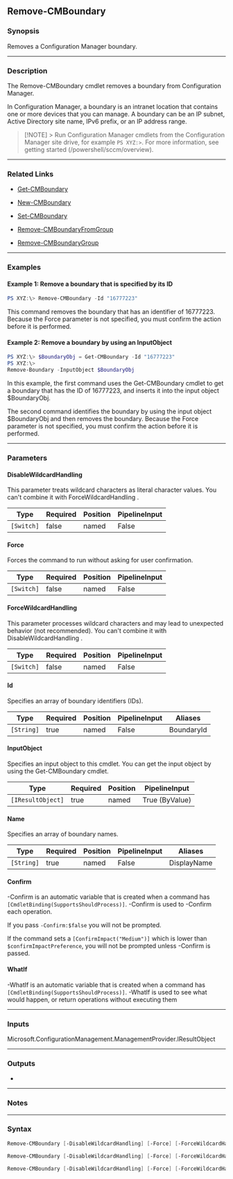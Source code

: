 Remove-CMBoundary
-----------------




### Synopsis
Removes a Configuration Manager boundary.



---


### Description

The Remove-CMBoundary cmdlet removes a boundary from Configuration Manager.



In Configuration Manager, a boundary is an intranet location that contains one or more devices that you can manage. A boundary can be an IP subnet, Active Directory site name, IPv6 prefix, or an IP address range.



> [!NOTE] > Run Configuration Manager cmdlets from the Configuration Manager site drive, for example `PS XYZ:>`. For more information, see getting started (/powershell/sccm/overview).



---


### Related Links
* [Get-CMBoundary](Get-CMBoundary)



* [New-CMBoundary](New-CMBoundary)



* [Set-CMBoundary](Set-CMBoundary)



* [Remove-CMBoundaryFromGroup](Remove-CMBoundaryFromGroup)



* [Remove-CMBoundaryGroup](Remove-CMBoundaryGroup)





---


### Examples
#### Example 1: Remove a boundary that is specified by its ID
```PowerShell
PS XYZ:\> Remove-CMBoundary -Id "16777223"
```
This command removes the boundary that has an identifier of 16777223. Because the Force parameter is not specified, you must confirm the action before it is performed.
#### Example 2: Remove a boundary by using an InputObject
```PowerShell
PS XYZ:\> $BoundaryObj = Get-CMBoundary -Id "16777223"
PS XYZ:\>
Remove-Boundary -InputObject $BoundaryObj
```
In this example, the first command uses the Get-CMBoundary cmdlet to get a boundary that has the ID of 16777223, and inserts it into the input object $BoundaryObj.


The second command identifies the boundary by using the input object $BoundaryObj and then removes the boundary. Because the Force parameter is not specified, you must confirm the action before it is performed.


---


### Parameters
#### **DisableWildcardHandling**

This parameter treats wildcard characters as literal character values. You can't combine it with ForceWildcardHandling .






|Type      |Required|Position|PipelineInput|
|----------|--------|--------|-------------|
|`[Switch]`|false   |named   |False        |



#### **Force**

Forces the command to run without asking for user confirmation.






|Type      |Required|Position|PipelineInput|
|----------|--------|--------|-------------|
|`[Switch]`|false   |named   |False        |



#### **ForceWildcardHandling**

This parameter processes wildcard characters and may lead to unexpected behavior (not recommended). You can't combine it with DisableWildcardHandling .






|Type      |Required|Position|PipelineInput|
|----------|--------|--------|-------------|
|`[Switch]`|false   |named   |False        |



#### **Id**

Specifies an array of boundary identifiers (IDs).






|Type      |Required|Position|PipelineInput|Aliases   |
|----------|--------|--------|-------------|----------|
|`[String]`|true    |named   |False        |BoundaryId|



#### **InputObject**

Specifies an input object to this cmdlet. You can get the input object by using the Get-CMBoundary cmdlet.






|Type             |Required|Position|PipelineInput |
|-----------------|--------|--------|--------------|
|`[IResultObject]`|true    |named   |True (ByValue)|



#### **Name**

Specifies an array of boundary names.






|Type      |Required|Position|PipelineInput|Aliases    |
|----------|--------|--------|-------------|-----------|
|`[String]`|true    |named   |False        |DisplayName|



#### **Confirm**
-Confirm is an automatic variable that is created when a command has ```[CmdletBinding(SupportsShouldProcess)]```.
-Confirm is used to -Confirm each operation.

If you pass ```-Confirm:$false``` you will not be prompted.


If the command sets a ```[ConfirmImpact("Medium")]``` which is lower than ```$confirmImpactPreference```, you will not be prompted unless -Confirm is passed.

#### **WhatIf**
-WhatIf is an automatic variable that is created when a command has ```[CmdletBinding(SupportsShouldProcess)]```.
-WhatIf is used to see what would happen, or return operations without executing them


---


### Inputs
Microsoft.ConfigurationManagement.ManagementProvider.IResultObject





---


### Outputs
* 






---


### Notes




---


### Syntax
```PowerShell
Remove-CMBoundary [-DisableWildcardHandling] [-Force] [-ForceWildcardHandling] -Id <String> [-Confirm] [-WhatIf] [<CommonParameters>]
```
```PowerShell
Remove-CMBoundary [-DisableWildcardHandling] [-Force] [-ForceWildcardHandling] -InputObject <IResultObject> [-Confirm] [-WhatIf] [<CommonParameters>]
```
```PowerShell
Remove-CMBoundary [-DisableWildcardHandling] [-Force] [-ForceWildcardHandling] -Name <String> [-Confirm] [-WhatIf] [<CommonParameters>]
```
